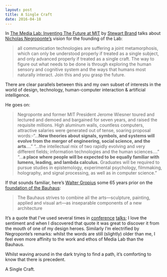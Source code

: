```yaml
---
layout: post
title: A Single Craft
date: 2016-04-18
---
```


In [The Media Lab: Inventing The Future at
MIT](https://www.goodreads.com/book/show/38276.The_Media_Lab) by [Stewart
Brand](https://en.wikipedia.org/wiki/Stewart_Brand) talks about [Nicholas
Negroponte’s](https://en.wikipedia.org/wiki/Nicholas_Negroponte) vision for the
founding of the Lab:

> all communication technologies are suffering a joint metamorphosis, which can
> only be understood properly if treated as a single subject, and only advanced
> properly if treated as a single craft. The way to figure out what needs to be
> done is through exploring the human sensory and cognitive system and the ways
> that humans most naturally interact. Join this and you grasp the future.

There are clear parallels between this and my own subset of interests in the
world of design, technology, human-computer interaction & artificial
intelligence.

He goes on:

> Negroponte and former MIT President Jerome Wiesner toured and lectured and
> demoed and bargained for seven years, and raised the requisite millions. High
> aluminum walls, countless computers, attractive salaries were generated out of
> tense, soaring proposal words:-“…**New theories about signals, symbols, and
> systems will evolve from the merger of engineering, social science, and the
> arts**.…” “…the intellectual mix of two rapidly evolving and very different
> fields; information technologies and the human sciences.…” “…**a place where
> people will be expected to be equally familiar with lumens, leading, and
> lambda calculus.** Graduates will be required to pursue studies in
> epistemology, experimental psychology, filmmaking, holography, and signal
> processing, as well as in computer science.”

If that sounds familiar, here’s [Walter
Gropius](https://en.wikipedia.org/wiki/Walter_Gropius) some 65 years prior on
the [foundation of the Bauhaus](http://bauhaus-online.de/en/atlas/jahre/1919):
> The Bauhaus strives to combine all the arts—sculpture, painting, applied and
> visual art—as inseparable components of a new architecture

It’s a quote that I’ve used several times in
[conference](https://vimeo.com/118895502) [talks](https://vimeo.com/116870994);
I love the sentiment and when I discovered that quote it was great to discover
it from the mouth of one of my design heroes. Similarly I’m electrified by
Negroponte’s remarks: whilst the words are still (slightly) older than me, I
feel even more affinity to the work and ethos of Media Lab than the Bauhaus.

Whilst waving around in the dark trying to find a path, it’s comforting to know
that there is precedent.

A Single Craft.
